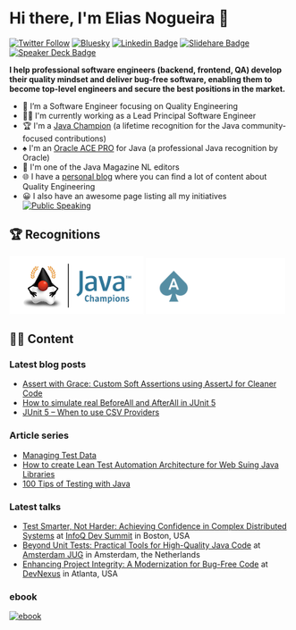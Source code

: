 # Hi there, I'm Elias Nogueira 👋
[![Twitter Follow](https://img.shields.io/twitter/follow/eliasnogueira?style=for-the-badge)](https://twitter.com/eliasnogueira)
[![Bluesky](https://img.shields.io/badge/Bluesky-0285FF?logo=bluesky&logoColor=white&style=for-the-badge)](https://bsky.app/profile/elias-nogueira.com)
[![Linkedin Badge](https://img.shields.io/badge/-Add&nbsp;Me-blue?style=for-the-badge&logo=Linkedin&logoColor=white&link=https://www.linkedin.com/in/eliasnogueira/)](https://www.linkedin.com/in/eliasnogueira/)
[![Slidehare Badge](https://img.shields.io/badge/-My&nbsp;Slideshare-58a1a3?style=for-the-badge&logo=Slideshare&logoColor=white&link=https://www.slideshare.net/elias.nogueira)](https://www.slideshare.net/elias.nogueira)
[![Speaker Deck Badge](https://img.shields.io/badge/-My&nbsp;Speaker&nbsp;deck-009287?style=for-the-badge&logo=speaker-deck&logoColor=white&link=https://speakerdeck.com/eliasnogueira)](https://speakerdeck.com/eliasnogueira)

**I help professional software engineers (backend, frontend, QA) develop their quality mindset and deliver bug-free software, enabling them to become top-level engineers and secure the best positions in the market.**
<br/>
* 🤖 I’m a Software Engineer focusing on Quality Engineering
* 🧑‍💻 I'm currently working as a Lead Principal Software Engineer
* 🏆 I'm a [Java Champion](https://javachampions.org/index.html) (a lifetime recognition for the Java community-focused contributions)
* ♠️ I'm an [Oracle ACE PRO](https://ace.oracle.com/ords/ace/profile/eliasnogueira) for Java (a professional Java recognition by Oracle)
* 📰 I'm one of the Java Magazine NL editors
* 🌐 I have a [personal blog](http://eliasnogueira.com) where you can find a lot of content about  Quality Engineering
* 😀 I also have an awesome page listing all my initiatives [![Public Speaking](https://badgen.net/badge/icon/public-speaking?icon=github&label)](https://github.com/eliasnogueira/public-speaking)

## 🏆 Recognitions

![Java Champion logo](https://github.com/eliasnogueira/eliasnogueira/blob/master/img/jc-program-logo.png) <img src="https://github.com/eliasnogueira/eliasnogueira/blob/master/img/S%2BT4_ACEPro_rev_rgb.png" width="250" />

## ✍🏻 Content

### Latest blog posts

* [Assert with Grace: Custom Soft Assertions using AssertJ for Cleaner Code](https://eliasnogueira.com/assert-with-grace-custom-soft-assertions-using-assertj-for-cleaner-code/)
* [How to simulate real BeforeAll and AfterAll in JUnit 5](https://eliasnogueira.com/how-to-simulate-real-beforeall-and-afterall-in-junit-5/)
* [JUnit 5 – When to use CSV Providers](https://eliasnogueira.com/junit-5-when-to-use-csv-providers/)

### Article series

* [Managing Test Data](https://eliasnogueira.com/managing-test-data/)
* [How to create Lean Test Automation Architecture for Web Suing Java Libraries](https://www.eliasnogueira.com/how-to-create-lean-test-automation-architecture-for-web-using-java-libraries/)
* [100 Tips of Testing with Java](https://eliasnogueira.github.io/100-tips-testing-java/)

### Latest talks

* [Test Smarter, Not Harder: Achieving Confidence in Complex Distributed Systems](https://speakerdeck.com/eliasnogueira/test-smarter-not-harder-achieving-confidence-in-complex-distributed-systems) at [InfoQ Dev Summit](https://devsummit.infoq.com/) in Boston, USA
* [Beyond Unit Tests: Practical Tools for High-Quality Java Code](https://speakerdeck.com/eliasnogueira/enhancing-project-integrity-a-modernization-for-bug-free-code) at [Amsterdam JUG](https://www.meetup.com/amsterdam-java-user-group/events/306940336) in Amsterdam, the Netherlands
* [Enhancing Project Integrity: A Modernization for Bug-Free Code](https://speakerdeck.com/eliasnogueira/enhancing-project-integrity-a-modernization-for-bug-free-code) at [DevNexus](https://devnexus.com/) in Atlanta, USA

### ebook

[![ebook](https://github.com/eliasnogueira/eliasnogueira/blob/master/img/ebook.png)](https://eliasnogueira.com/5-tools-java-developers-can-use-to-deliver-high-quality-software/)
